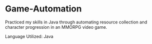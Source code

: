 # Game-Automation
Practiced my skills in Java through automating resource collection and character progression in an MMORPG video game.

Language Utilized: Java
